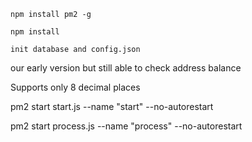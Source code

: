 `
  npm install pm2 -g
`

`
  npm install
`

`init database and config.json`

our early version but still able to check address balance

Supports only 8 decimal places

pm2 start start.js --name "start" --no-autorestart

pm2 start process.js --name "process" --no-autorestart


